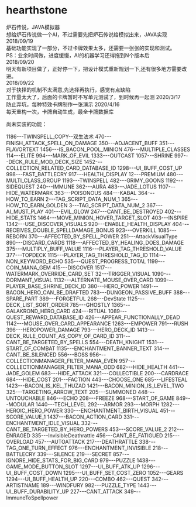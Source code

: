 # hearthstone
炉石传说，JAVA模拟器<Br/>
想给炉石传说做一个AI，不过需要先把炉石传说给模拟出来，JAVA实现<Br/>
2018/09/19<Br/>
基础功能实现了一部分，不过卡牌效果太多，还需要一张张的实现和测试。<Br/>
PS：业余时间做，进度缓慢，AI的机器学习还得拖到N个版本后<Br/>
2018/09/20<Br/>
明天有新项目做了，正好停一下，把设计模式重新规划一下,还有很多地方需要改进。<Br/>
2018/09/22<Br/>
对于抉择的机制不太满意,先选择再执行，感觉有点缺陷<Br/>
工作量太大了，后面的卡牌暂时不写单元测试了，到时候再一起测
2020/3/17<Br/>
防止弃坑，每种特效卡牌制作一张演示
2020/4/16<Br/>
每天重构一次，卡牌自动生成，最全卡牌数据库

尚未实装的功能：

1186---TWINSPELL_COPY--双生法术
470---FINISH_ATTACK_SPELL_ON_DAMAGE
350---ADJACENT_BUFF
351---FLAVORTEXT
1456---IS_BACON_POOL_MINION
476---MULTIPLE_CLASSES
114---ELITE
994---MARK_OF_EVIL
1333---OUTCAST
1057---SHRINE
997---DECK_RULE_MOD_DECK_SIZE
1452---COLLECTION_RELATED_CARD_DATABASE_ID
1298---UI_BUFF_COST_UP
998---FAST_BATTLECRY
917---HEALTH_DISPLAY
12---PREMIUM
480---MULTI_CLASS_GROUP
1193---TWINSPELL
482---GRIMY_GOONS
1192---SIDEQUEST
240---IMMUNE
362---AURA
483---JADE_LOTUS
1107---HIDE_WATERMARK
363---POISONOUS
484---KABAL
364---HOW_TO_EARN
2---TAG_SCRIPT_DATA_NUM_1
365---HOW_TO_EARN_GOLDEN
3---TAG_SCRIPT_DATA_NUM_2
367---AI_MUST_PLAY
401---EVIL_GLOW
247---CANT_BE_DESTROYED
402---HIDE_STATS
1464---MOVE_MINION_HOVER_TARGET_SLOT
403---INSPIRE
1342---USE_DISCOVER_VISUALS
920---ENABLE_HEALTH_DISPLAY
404---RECEIVES_DOUBLE_SPELLDAMAGE_BONUS
923---OVERKILL
1085---REBORN
370---AFFECTED_BY_SPELL_POWER
251---AttackVisualType
890---DISCARD_CARDS
1118---AFFECTED_BY_HEALING_DOES_DAMAGE
375---MULTIPLY_BUFF_VALUE
1116---PLAYER_TAG_THRESHOLD_VALUE
377---TOPDECK
1115---PLAYER_TAG_THRESHOLD_TAG_ID
1114---NON_KEYWORD_ECHO
535---QUEST_PROGRESS_TOTAL
1199---COIN_MANA_GEM
415---DISCOVER
1517---WATERMARK_OVERRIDE_CARD_SET
32---TRIGGER_VISUAL
1090---DORMANT_VISUAL
1132---ALTERNATE_MOUSE_OVER_CARD
1099---PLAYER_BASE_SHRINE_DECK_ID
380---HERO_POWER
1491---BACON_HERO_CAN_BE_DRAFTED
783---DUNGEON_PASSIVE_BUFF
388---SPARE_PART
389---FORGETFUL
268---DevState
1125---DECK_LIST_SORT_ORDER
785---GHOSTLY
1365---GALAKROND_HERO_CARD
424---RITUAL
1089---QUEST_REWARD_DATABASE_ID
426---APPEAR_FUNCTIONALLY_DEAD
1142---MOUSE_OVER_CARD_APPEARANCE
1263---EMPOWER
791---RUSH
396---HEROPOWER_DAMAGE
793---HERO_DECK_ID
1413---DECK_RULE_COUNT_AS_COPY_OF_CARD_ID
311---CANT_BE_TARGETED_BY_SPELLS
554---DEATH_KNIGHT
1531---START_OF_COMBAT
1135---ENCHANTMENT_BANNER_TEXT
314---CANT_BE_SILENCED
556---BOSS
956---COLLECTIONMANAGER_FILTER_MANA_EVEN
957---COLLECTIONMANAGER_FILTER_MANA_ODD
682---HIDE_HEALTH
441---JADE_GOLEM
683---HIDE_ATTACK
321---COLLECTIBLE
200---CARDRACE
684---HIDE_COST
201---FACTION
443---CHOOSE_ONE
685---LIFESTEAL
1423---BACON_IS_KEL_THUZAD
1421---BACON_MINION_IS_LEVEL_TWO
325---TARGETING_ARROW_TEXT
205---SUMMONED
448---UNTOUCHABLE
846---ECHO
208---FREEZE
968---START_OF_GAME
849---MODULAR
1440---TECH_LEVEL
292---ARMOR
293---MORPH
1282---HEROIC_HERO_POWER
330---ENCHANTMENT_BIRTH_VISUAL
451---SCORE_VALUE_1
1437---BACON_ACTION_CARD
331---ENCHANTMENT_IDLE_VISUAL
332---CANT_BE_TARGETED_BY_HERO_POWERS
453---SCORE_VALUE_2
212---ENRAGED
335---InvisibleDeathrattle
456---CANT_BE_FATIGUED
215---OVERLOAD
457---AUTOATTACK
217---DEATHRATTLE
338---TAG_ONE_TURN_EFFECT
976---ENCHANTMENT_INVISIBLE
218---BATTLECRY
339---SILENCE
219---SECRET
857---IGNORE_HIDE_STATS_FOR_BIG_CARD
979---PUZZLE
1438---GAME_MODE_BUTTON_SLOT
1297---UI_BUFF_ATK_UP
1296---UI_BUFF_COST_DOWN
1295---UI_BUFF_SET_COST_ZERO
1052---GEARS
1294---UI_BUFF_HEALTH_UP
220---COMBO
462---QUEST
342---ARTISTNAME
189---WINDFURY
982---PUZZLE_TYPE
1443---UI_BUFF_DURABILITY_UP
227---CANT_ATTACK
349---ImmuneToSpellpower
